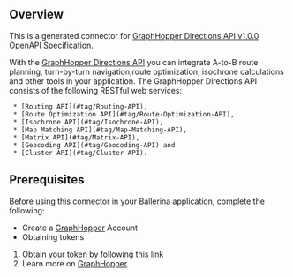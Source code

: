 ## Overview

This is a generated connector for [GraphHopper Directions API v1.0.0](https://docs.graphhopper.com/) OpenAPI Specification.
 
With the [GraphHopper Directions API](https://www.graphhopper.com/products/) you can integrate A-to-B route planning, turn-by-turn navigation,route optimization, isochrone calculations and other tools in your application.
The GraphHopper Directions API consists of the following RESTful web services:

     * [Routing API](#tag/Routing-API),
     * [Route Optimization API](#tag/Route-Optimization-API),
     * [Isochrone API](#tag/Isochrone-API),
     * [Map Matching API](#tag/Map-Matching-API),
     * [Matrix API](#tag/Matrix-API),
     * [Geocoding API](#tag/Geocoding-API) and
     * [Cluster API](#tag/Cluster-API).


## Prerequisites
Before using this connector in your Ballerina application, complete the following:
* Create a [GraphHopper](https://support.graphhopper.com/a/solutions/articles/44001976025) Account
* Obtaining tokens
1. Obtain your token by following [this link](https://support.graphhopper.com/a/solutions/articles/44001976027)
2. Learn more on [GraphHopper](https://docs.graphhopper.com/)
 